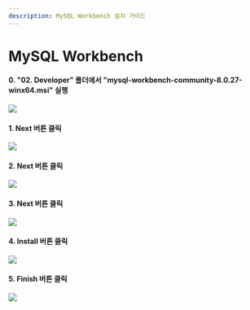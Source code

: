 ```yaml
---
description: MySQL Workbench 설치 가이드
---
```


# MySQL Workbench

#### 0. "02. Developer" 폴더에서 "mysql-workbench-community-8.0.27-winx64.msi" 실행 &#x20;

![](../.gitbook/assets/down\_04.png)

#### 1. Next 버튼 클릭&#x20;

![](../.gitbook/assets/wb\_01.png)

#### 2. Next 버튼 클릭&#x20;

![](../.gitbook/assets/wb\_02.png)

#### 3. Next 버튼 클릭&#x20;

![](../.gitbook/assets/wb\_03.png)

#### 4. Install 버튼 클릭&#x20;

![](../.gitbook/assets/wb\_04.png)

#### 5. Finish 버튼 클릭&#x20;

![](../.gitbook/assets/wb\_05.png)
